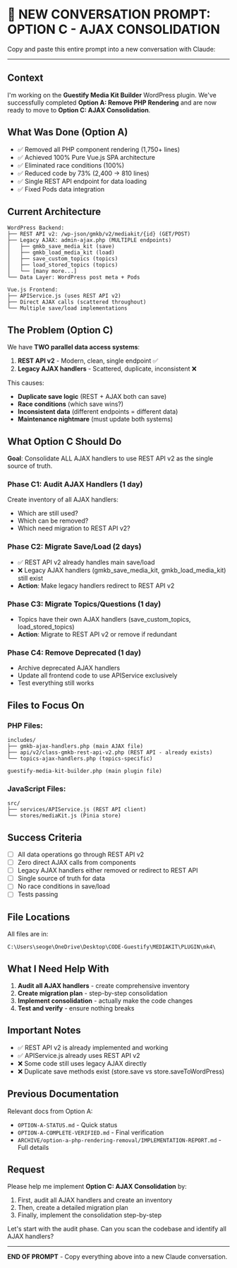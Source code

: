 # 🚀 NEW CONVERSATION PROMPT: OPTION C - AJAX CONSOLIDATION

Copy and paste this entire prompt into a new conversation with Claude:

---

## Context

I'm working on the **Guestify Media Kit Builder** WordPress plugin. We've successfully completed **Option A: Remove PHP Rendering** and are now ready to move to **Option C: AJAX Consolidation**.

## What Was Done (Option A)

- ✅ Removed all PHP component rendering (1,750+ lines)
- ✅ Achieved 100% Pure Vue.js SPA architecture
- ✅ Eliminated race conditions (100%)
- ✅ Reduced code by 73% (2,400 → 810 lines)
- ✅ Single REST API endpoint for data loading
- ✅ Fixed Pods data integration

## Current Architecture

```
WordPress Backend:
├── REST API v2: /wp-json/gmkb/v2/mediakit/{id} (GET/POST)
├── Legacy AJAX: admin-ajax.php (MULTIPLE endpoints)
│   ├── gmkb_save_media_kit (save)
│   ├── gmkb_load_media_kit (load)
│   ├── save_custom_topics (topics)
│   ├── load_stored_topics (topics)
│   └── [many more...]
└── Data Layer: WordPress post meta + Pods

Vue.js Frontend:
├── APIService.js (uses REST API v2)
├── Direct AJAX calls (scattered throughout)
└── Multiple save/load implementations
```

## The Problem (Option C)

We have **TWO parallel data access systems**:
1. **REST API v2** - Modern, clean, single endpoint ✅
2. **Legacy AJAX handlers** - Scattered, duplicate, inconsistent ❌

This causes:
- **Duplicate save logic** (REST + AJAX both can save)
- **Race conditions** (which save wins?)
- **Inconsistent data** (different endpoints = different data)
- **Maintenance nightmare** (must update both systems)

## What Option C Should Do

**Goal**: Consolidate ALL AJAX handlers to use REST API v2 as the single source of truth.

### Phase C1: Audit AJAX Handlers (1 day)
Create inventory of all AJAX handlers:
- Which are still used?
- Which can be removed?
- Which need migration to REST API v2?

### Phase C2: Migrate Save/Load (2 days)
- ✅ REST API v2 already handles main save/load
- ❌ Legacy AJAX handlers (gmkb_save_media_kit, gmkb_load_media_kit) still exist
- **Action**: Make legacy handlers redirect to REST API v2

### Phase C3: Migrate Topics/Questions (1 day)
- Topics have their own AJAX handlers (save_custom_topics, load_stored_topics)
- **Action**: Migrate to REST API v2 or remove if redundant

### Phase C4: Remove Deprecated (1 day)
- Archive deprecated AJAX handlers
- Update all frontend code to use APIService exclusively
- Test everything still works

## Files to Focus On

### PHP Files:
```
includes/
├── gmkb-ajax-handlers.php (main AJAX file)
├── api/v2/class-gmkb-rest-api-v2.php (REST API - already exists)
└── topics-ajax-handlers.php (topics-specific)

guestify-media-kit-builder.php (main plugin file)
```

### JavaScript Files:
```
src/
├── services/APIService.js (REST API client)
└── stores/mediaKit.js (Pinia store)
```

## Success Criteria

- [ ] All data operations go through REST API v2
- [ ] Zero direct AJAX calls from components
- [ ] Legacy AJAX handlers either removed or redirect to REST API
- [ ] Single source of truth for data
- [ ] No race conditions in save/load
- [ ] Tests passing

## File Locations

All files are in:
```
C:\Users\seoge\OneDrive\Desktop\CODE-Guestify\MEDIAKIT\PLUGIN\mk4\
```

## What I Need Help With

1. **Audit all AJAX handlers** - create comprehensive inventory
2. **Create migration plan** - step-by-step consolidation
3. **Implement consolidation** - actually make the code changes
4. **Test and verify** - ensure nothing breaks

## Important Notes

- ✅ REST API v2 is already implemented and working
- ✅ APIService.js already uses REST API v2
- ❌ Some code still uses legacy AJAX directly
- ❌ Duplicate save methods exist (store.save vs store.saveToWordPress)

## Previous Documentation

Relevant docs from Option A:
- `OPTION-A-STATUS.md` - Quick status
- `OPTION-A-COMPLETE-VERIFIED.md` - Final verification
- `ARCHIVE/option-a-php-rendering-removal/IMPLEMENTATION-REPORT.md` - Full details

## Request

Please help me implement **Option C: AJAX Consolidation** by:

1. First, audit all AJAX handlers and create an inventory
2. Then, create a detailed migration plan
3. Finally, implement the consolidation step-by-step

Let's start with the audit phase. Can you scan the codebase and identify all AJAX handlers?

---

**END OF PROMPT** - Copy everything above into a new Claude conversation.
